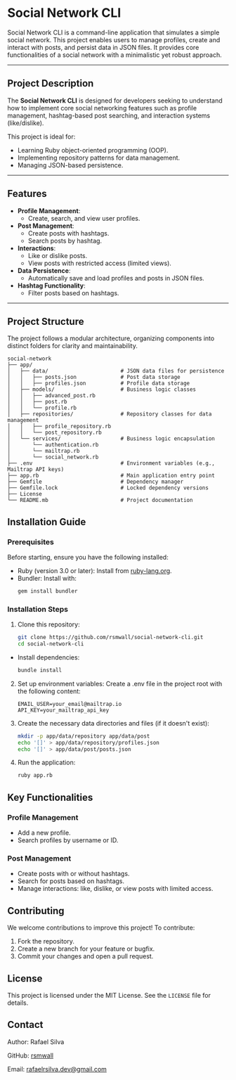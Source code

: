 # Social Network CLI

Social Network CLI is a command-line application that simulates a simple social network. This project enables users to manage profiles, create and interact with posts, and persist data in JSON files. It provides core functionalities of a social network with a minimalistic yet robust approach.

---

## Project Description

The **Social Network CLI** is designed for developers seeking to understand how to implement core social networking features such as profile management, hashtag-based post searching, and interaction systems (like/dislike). 

This project is ideal for:
- Learning Ruby object-oriented programming (OOP).
- Implementing repository patterns for data management.
- Managing JSON-based persistence.

---

## Features

- **Profile Management**:
  - Create, search, and view user profiles.
- **Post Management**:
  - Create posts with hashtags.
  - Search posts by hashtag.
- **Interactions**:
  - Like or dislike posts.
  - View posts with restricted access (limited views).
- **Data Persistence**:
  - Automatically save and load profiles and posts in JSON files.
- **Hashtag Functionality**:
  - Filter posts based on hashtags.

---

## Project Structure

The project follows a modular architecture, organizing components into distinct folders for clarity and maintainability.

```plaintext
social-network
├── app/
│   ├── data/                       # JSON data files for persistence
│   │   ├── posts.json              # Post data storage
│   │   ├── profiles.json           # Profile data storage
│   ├── models/                     # Business logic classes
│   │   ├── advanced_post.rb
│   │   ├── post.rb
│   │   └── profile.rb
│   ├── repositories/               # Repository classes for data management
│   │   ├── profile_repository.rb
│   │   └── post_repository.rb
│   └── services/                   # Business logic encapsulation
│       └── authentication.rb
│       └── mailtrap.rb
│       └── social_network.rb
├── .env                            # Environment variables (e.g., Mailtrap API keys)
├── app.rb                          # Main application entry point
├── Gemfile                         # Dependency manager
├── Gemfile.lock                    # Locked dependency versions
├── License
└── README.mb                       # Project documentation
```

## Installation Guide
### Prerequisites

Before starting, ensure you have the following installed:

- Ruby (version 3.0 or later): Install from [ruby-lang.org](https://www.ruby-lang.org).
- Bundler: Install with:
    ```bash
    gem install bundler
    ```

### Installation Steps

1. Clone this repository:

    ```bash
    git clone https://github.com/rsmwall/social-network-cli.git
    cd social-network-cli
    ```

- Install dependencies:

    ```bash
    bundle install
    ```

2. Set up environment variables: Create a .env file in the project root with the following content:

    ```env
    EMAIL_USER=your_email@mailtrap.io
    API_KEY=your_mailtrap_api_key
    ```

3. Create the necessary data directories and files (if it doesn't exist):

    ```bash
    mkdir -p app/data/repository app/data/post
    echo '[]' > app/data/repository/profiles.json
    echo '[]' > app/data/post/posts.json
    ```

4. Run the application:

    ```bash
    ruby app.rb
    ```

## Key Functionalities
### Profile Management

- Add a new profile.
- Search profiles by username or ID.

### Post Management

- Create posts with or without hashtags.
- Search for posts based on hashtags.
- Manage interactions: like, dislike, or view posts with limited access.

## Contributing

We welcome contributions to improve this project! To contribute:

1. Fork the repository.
2. Create a new branch for your feature or bugfix.
3. Commit your changes and open a pull request.

## License

This project is licensed under the MIT License. See the `LICENSE` file for details.

## Contact

Author: Rafael Silva

GitHub: [rsmwall](https://github.com/rsmwall)

Email: rafaelrsilva.dev@gmail.com